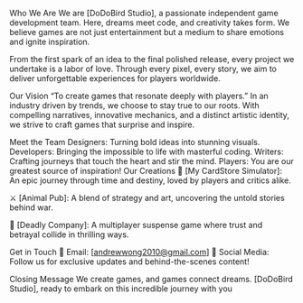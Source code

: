 Who We Are
We are [DoDoBird Studio], a passionate independent game development team. Here, dreams meet code, and creativity takes form. We believe games are not just entertainment but a medium to share emotions and ignite inspiration.

From the first spark of an idea to the final polished release, every project we undertake is a labor of love. Through every pixel, every story, we aim to deliver unforgettable experiences for players worldwide.

Our Vision
“To create games that resonate deeply with players.”
In an industry driven by trends, we choose to stay true to our roots. With compelling narratives, innovative mechanics, and a distinct artistic identity, we strive to craft games that surprise and inspire.

Meet the Team
Designers: Turning bold ideas into stunning visuals.
Developers: Bringing the impossible to life with masterful coding.
Writers: Crafting journeys that touch the heart and stir the mind.
Players: You are our greatest source of inspiration!
Our Creations
🌟 [My CardStore Simulator]:
An epic journey through time and destiny, loved by players and critics alike.

⚔️ [Animal Pub]:
A blend of strategy and art, uncovering the untold stories behind war.

🎲 [Deadly Company]:
A multiplayer suspense game where trust and betrayal collide in thrilling ways.

Get in Touch
📧 Email: [andrewwong2010@gmail.com]
📱 Social Media: Follow us for exclusive updates and behind-the-scenes content!

Closing Message
We create games, and games connect dreams.
[DoDoBird Studio], ready to embark on this incredible journey with you
